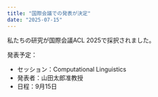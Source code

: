 ```yaml
---
title: "国際会議での発表が決定"
date: "2025-07-15"
---
```


私たちの研究が国際会議ACL 2025で採択されました。

発表予定：
- セッション：Computational Linguistics
- 発表者：山田太郎准教授
- 日程：9月15日
